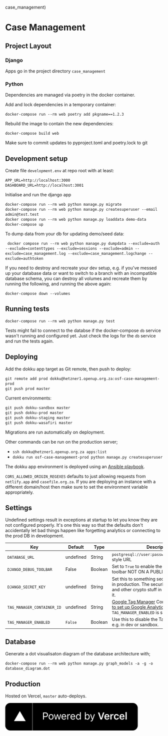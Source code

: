 case_management)

Case Management
===============================

Project Layout
--------------

### Django

Apps go in the project directory `case_management`


### Python

Dependencies are managed via poetry in the docker container.

Add and lock dependencies in a temporary container:

    docker-compose run --rm web poetry add pkgname==1.2.3

Rebuild the image to contain the new dependencies:

    docker-compose build web

Make sure to commit updates to pyproject.toml and poetry.lock to git


Development setup
-----------------

Create file `development.env` at repo root with at least:

```text
APP_URL=http://localhost:3000
DASHBOARD_URL=http://localhost:3001
```

Initialise and run the django app

    docker-compose run --rm web python manage.py migrate
    docker-compose run --rm web python manage.py createsuperuser --email admin@test.test
    docker compose run --rm web python manage.py loaddata demo-data
    docker-compose up

To dump data from your db for updating demo/seed data:

     docker compose run --rm web python manage.py dumpdata --exclude=auth --exclude=contenttypes --exclude=sessions --exclude=admin --exclude=case_management.log --exclude=case_management.logchange --exclude=authtoken

If you need to destroy and recreate your dev setup, e.g. if you've messed up your
database data or want to switch to a branch with an incompatible database schema,
you can destroy all volumes and recreate them by running the following, and running
the above again:

    docker-compose down --volumes


Running tests
-------------

    docker-compose run --rm web python manage.py test

Tests might fail to connect to the databse if the docker-compose `db` service wasn't running and configured yet. Just check the logs for the `db` service and run the tests again.


Deploying
---------

Add the dokku app target as Git remote, then push to deploy:

```shell
git remote add prod dokku@hetzner1.openup.org.za:osf-case-management-prod
git push prod master
```

Current environments:

```shell
git push dokku-sandbox master
git push dokku-prod master
git push dokku-staging master
git push dokku-wasafiri master
```

Migrations are run automatically on deployment.

Other commands can be run on the production server;
- `ssh dokku@hetzner1.openup.org.za apps:list`
- `dokku run osf-case-management-prod python manage.py createsuperuser`

The dokku app environment is deployed using an [Ansible playbook](https://github.com/OpenUpSA/ansible-config/tree/master/apps/osf-case-management).

`CORS_ALLOWED_ORIGIN_REGEXES` defaults to just allowing requests from `netlify.app` and `casefile.org.za`. If you are deploying an instance with a different domain/host then make sure to set the environment variable appropriately.

Settings
--------

Undefined settings result in exceptions at startup to let you know they are not configured properly. It's one this way so that the defaults don't accidentally let bad things happen like forgetting analytics or connecting to the prod DB in development.


| Key | Default | Type | Description |
|-----|---------|------|-------------|
| `DATABASE_URL` | undefined | String | `postgresql://user:password@hostname/dbname` style URL |
| `DJANGO_DEBUG_TOOLBAR` | False | Boolean | Set to `True` to enable the Django Debug toolbar NOT ON A PUBLIC SERVER! |
| `DJANGO_SECRET_KEY` | undefined | String | Set this to something secret and unguessable in production. The security of your cookies and other crypto stuff in django depends on it. |
| `TAG_MANAGER_CONTAINER_ID` | undefined | String | [Google Tag Manager](tagmanager.google.com) Container ID. [Use this to set up Google Analytics.](https://support.google.com/tagmanager/answer/6107124?hl=en). Requried unless `TAG_MANAGER_ENABLED` is set to `False` |
| `TAG_MANAGER_ENABLED` | `False` | Boolean | Use this to disable the Tag Manager snippets, e.g. in dev or sandbox. |

Database
---------

Generate a dot visualisaton diagram of the database architecture with;
    
    docker-compose run --rm web python manage.py graph_models -a -g -o database_diagram.dot


Production
----------

Hosted on Vercel, `master` auto-deploys.

[![Powered by Vercel](powered-by-vercel.svg)](https://vercel.com/?utm_source=openup&utm_campaign=oss)
